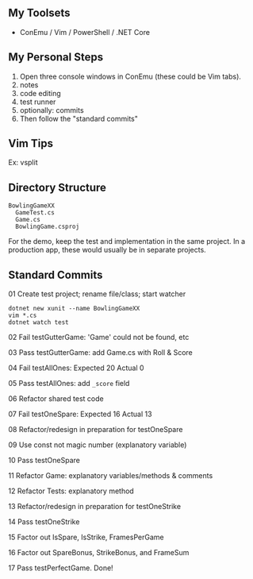 
## My Toolsets

* ConEmu / Vim / PowerShell / .NET Core

## My Personal Steps

1. Open three console windows in ConEmu (these could be Vim tabs).
  1. notes
  2. code editing
  3. test runner
  4. optionally: commits
2. Then follow the "standard commits"

## Vim Tips

Ex:
vsplit

## Directory Structure

    BowlingGameXX
      GameTest.cs
      Game.cs
      BowlingGame.csproj

For the demo, keep the test and implementation in the same project.
In a production app, these would usually be in separate projects.

## Standard Commits

01 Create test project; rename file/class; start watcher

    dotnet new xunit --name BowlingGameXX
    vim *.cs
    dotnet watch test

02 Fail testGutterGame: 'Game' could not be found, etc

03 Pass testGutterGame: add Game.cs with Roll & Score

04 Fail testAllOnes: Expected 20 Actual 0

05 Pass testAllOnes: add `_score` field

06 Refactor shared test code

07 Fail testOneSpare: Expected 16 Actual 13

08 Refactor/redesign in preparation for testOneSpare

09 Use const not magic number (explanatory variable)

10 Pass testOneSpare

11 Refactor Game: explanatory variables/methods & comments

12 Refactor Tests: explanatory method

13 Refactor/redesign in preparation for testOneStrike

14 Pass testOneStrike

15 Factor out IsSpare, IsStrike, FramesPerGame

16 Factor out SpareBonus, StrikeBonus, and FrameSum

17 Pass testPerfectGame. Done!


